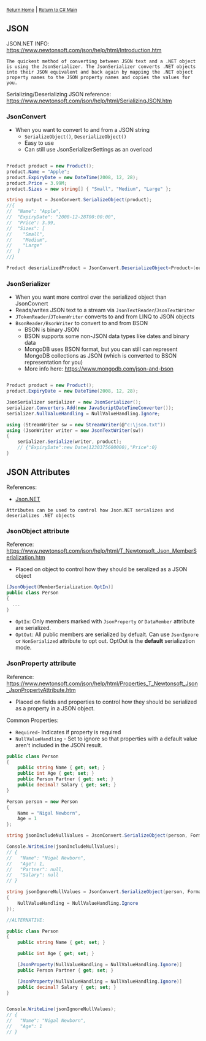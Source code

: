 <small>[Return Home](../../README.md)</small> | <small>[Return to C# Main](index.md)</small>

## JSON

JSON.NET INFO: https://www.newtonsoft.com/json/help/html/Introduction.htm

`The quickest method of converting between JSON text and a .NET object is using the JsonSerializer. The JsonSerializer converts .NET objects into their JSON equivalent and back again by mapping the .NET object property names to the JSON property names and copies the values for you.`

Serializing/Deserializing JSON reference: https://www.newtonsoft.com/json/help/html/SerializingJSON.htm

### JsonConvert

- When you want to convert to and from a JSON string
  - `SerializeObject()`, `DeserializeObject()`
  - Easy to use
  - Can still use JsonSerializerSettings as an overload

```csharp

Product product = new Product();
product.Name = "Apple";
product.ExpiryDate = new DateTime(2008, 12, 28);
product.Price = 3.99M;
product.Sizes = new string[] { "Small", "Medium", "Large" };

string output = JsonConvert.SerializeObject(product);
//{
//  "Name": "Apple",
//  "ExpiryDate": "2008-12-28T00:00:00",
//  "Price": 3.99,
//  "Sizes": [
//    "Small",
//    "Medium",
//    "Large"
//  ]
//}

Product deserializedProduct = JsonConvert.DeserializeObject<Product>(output);
```

### JsonSerializer

- When you want more control over the serialized object than JsonCovnert
- Reads/writes JSON text to a stream via `JsonTextReader`/`JsonTextWriter`
- `JTokenReader`/`JTokenWriter` converts to and from LINQ to JSON objects
- `BsonReader/BsonWriter` to convert to and from BSON
  - BSON is binary JSON
  - BSON supports some non-JSON data types like dates and binary data
  - MongoDB uses BSON format, but you can still can represent MongoDB collections as JSON (which is converted to BSON representation for you)
  - More info here: https://www.mongodb.com/json-and-bson

```csharp

Product product = new Product();
product.ExpiryDate = new DateTime(2008, 12, 28);

JsonSerializer serializer = new JsonSerializer();
serializer.Converters.Add(new JavaScriptDateTimeConverter());
serializer.NullValueHandling = NullValueHandling.Ignore;

using (StreamWriter sw = new StreamWriter(@"c:\json.txt"))
using (JsonWriter writer = new JsonTextWriter(sw))
{
    serializer.Serialize(writer, product);
    // {"ExpiryDate":new Date(1230375600000),"Price":0}
}

```

## JSON Attributes

References:

- [Json.NET](https://www.newtonsoft.com/json/help/html/SerializationAttributes.htm)

`Attributes can be used to control how Json.NET serializes and deserializes .NET objects`

### JsonObject attribute

Reference: https://www.newtonsoft.com/json/help/html/T_Newtonsoft_Json_MemberSerialization.htm

- Placed on object to control how they should be seralized as a JSON object

```csharp
[JsonObject(MemberSerialization.OptIn)]
public class Person
{
  ...
}
```

- `OptIn`: Only members marked with `JsonProperty` or `DataMember` attribute are serialized.
- `OptOut`: All public members are serialized by defualt. Can use `JsonIgnore` or `NonSerialized` attribute to opt out. OptOut is the **default** serialization mode.

### JsonProperty attribute

Reference: https://www.newtonsoft.com/json/help/html/Properties_T_Newtonsoft_Json_JsonPropertyAttribute.htm

- Placed on fields and properties to control how they should be serialized as a property in a JSON object.

Common Properties:

- `Required`- Indicates if property is required
- `NullValueHandling` - Set to ignore so that properties with a default value aren't included in the JSON result.

```csharp
public class Person
{
    public string Name { get; set; }
    public int Age { get; set; }
    public Person Partner { get; set; }
    public decimal? Salary { get; set; }
}

Person person = new Person
{
    Name = "Nigal Newborn",
    Age = 1
};

string jsonIncludeNullValues = JsonConvert.SerializeObject(person, Formatting.Indented);

Console.WriteLine(jsonIncludeNullValues);
// {
//   "Name": "Nigal Newborn",
//   "Age": 1,
//   "Partner": null,
//   "Salary": null
// }

string jsonIgnoreNullValues = JsonConvert.SerializeObject(person, Formatting.Indented, new JsonSerializerSettings
{
    NullValueHandling = NullValueHandling.Ignore
});

//ALTERNATIVE:

public class Person
{
    public string Name { get; set; }

    public int Age { get; set; }

    [JsonProperty(NullValueHandling = NullValueHandling.Ignore)]
    public Person Partner { get; set; }

    [JsonProperty(NullValueHandling = NullValueHandling.Ignore)]
    public decimal? Salary { get; set; }
}


Console.WriteLine(jsonIgnoreNullValues);
// {
//   "Name": "Nigal Newborn",
//   "Age": 1
// }

```
